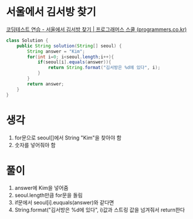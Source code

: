 # 서울에서 김서방 찾기
[코딩테스트 연습 \- 서울에서 김서방 찾기 | 프로그래머스 스쿨 (programmers.co.kr)](https://school.programmers.co.kr/learn/courses/30/lessons/12919)
```java
class Solution {
    public String solution(String[] seoul) {
        String answer = "Kim";
        for(int i=0; i<seoul.length;i++){
            if(seoul[i].equals(answer)){
                return String.format("김서방은 %d에 있다", i);
            }
        }
        return answer;
    }
}
```

# 생각
1. for문으로 seoul[]에서 String "Kim"을 찾아야 함
2. 숫자를 넣어줘야 함 

# 풀이
1. answer에 Kim을 넣어줌
2. seoul.length만큼 for문을 돌림
3. if문에서 seoul[i].euquals(answer)와 같다면
4. String.format("김서방은 %d에 있다", i)값과 스트링 값을 넘겨줘서 return한다 
